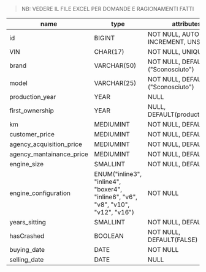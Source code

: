 > NB: VEDERE IL FILE EXCEL PER DOMANDE E RAGIONAMENTI FATTI





| name                     | type                                                                             | attributes                         | index       |
| ------------------------ | -------------------------------------------------------------------------------- | ---------------------------------- | ----------- |
| id                       | BIGINT                                                                           | NOT NULL, AUTO INCREMENT, UNSIGNED | PRIMARY KEY |
| VIN                      | CHAR(17)                                                                         | NOT NULL, UNIQUE                   | INDEX       |
| brand                    | VARCHAR(50)                                                                      | NOT NULL, DEFAULT ("Sconosciuto")  |             |
| model                    | VARCHAR(25)                                                                      | NOT NULL, DEFAULT ("Sconosciuto")  |             |
| production_year          | YEAR                                                                             | NULL                               |             |
| first_ownership          | YEAR                                                                             | NULL, DEFAULT(production_year)     |             |
| km                       | MEDIUMINT                                                                        | NOT NULL, DEFAULT(0)               |             |
| customer_price           | MEDIUMINT                                                                        | NOT NULL, DEFAULT(0)               |             |
| agency_acquisition_price | MEDIUMINT                                                                        | NOT NULL, DEFAULT(0)               |             |
| agency_mantainance_price | MEDIUMINT                                                                        | NOT NULL, DEFAULT(0)               |             |
| engine_size              | SMALLINT                                                                         | NOT NULL, DEFAULT(0)               |             |
| engine_configuration     | ENUM("inline3", "inline4", "boxer4", "inline6", "v6", "v8", "v10", "v12", "v16") | NOT NULL                           |             |
| years_sitting            | SMALLINT                                                                         | NOT NULL, DEFAULT(0)               |             |
| hasCrashed               | BOOLEAN                                                                          | NOT NULL, DEFAULT(FALSE)           |             |
| buying_date              | DATE                                                                             | NOT NULL                           |             |
| selling_date             | DATE                                                                             | NULL                               |             |
